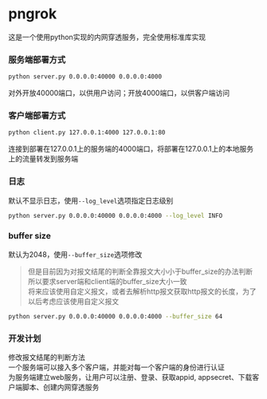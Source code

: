 # pngrok

这是一个使用python实现的内网穿透服务，完全使用标准库实现

### 服务端部署方式

```bash
python server.py 0.0.0.0:40000 0.0.0.0:4000
```

对外开放40000端口，以供用户访问；开放4000端口，以供客户端访问

### 客户端部署方式

```bash
python client.py 127.0.0.1:4000 127.0.0.1:80
```

连接到部署在127.0.0.1上的服务端的4000端口，将部署在127.0.0.1上的本地服务上的流量转发到服务端

### 日志

默认不显示日志，使用```--log_level```选项指定日志级别

```bash
python server.py 0.0.0.0:40000 0.0.0.0:4000 --log_level INFO
```

### buffer size

默认为2048，使用```--buffer_size```选项修改

> 但是目前因为对报文结尾的判断全靠报文大小小于buffer_size的办法判断  
> 所以要求server端和client端的buffer_size大小一致  
> 将来应该使用自定义报文，或者去解析http报文获取http报文的长度，为了以后考虑应该使用自定义报文  

```bash
python server.py 0.0.0.0:40000 0.0.0.0:4000 --buffer_size 64
```

### 开发计划

修改报文结尾的判断方法  
一个服务端可以接入多个客户端，并能对每一个客户端的身份进行认证  
为服务端建立web服务，让用户可以注册、登录、获取appid, appsecret、下载客户端脚本、创建内网穿透服务  